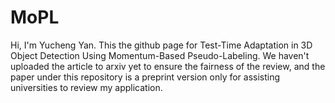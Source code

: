 # MoPL
Hi, I'm Yucheng Yan.
This the github page for Test-Time Adaptation in 3D Object Detection Using Momentum-Based Pseudo-Labeling.
We haven't uploaded the article to arxiv yet to ensure the fairness of the review, and the paper under this repository is a preprint version only for assisting universities to review my application.
